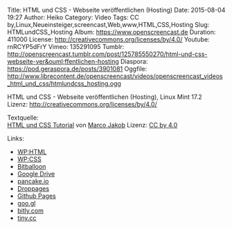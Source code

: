 Title: HTML und CSS - Webseite veröffentlichen (Hosting)
Date: 2015-08-04 19:27
Author: Heiko
Category: Video
Tags: CC by,Linux,Neueinsteiger,screencast,Web,www,HTML,CSS,Hosting
Slug: HTMLundCSS_Hosting
Album: https://www.openscreencast.de
Duration: 411000
License: http://creativecommons.org/licenses/by/4.0/
Youtube: rnRCYP5dFrY
Vimeo: 135291095
Tumblr: http://openscreencast.tumblr.com/post/125785550270/html-und-css-webseite-ver&ouml;ffentlichen-hosting
Diaspora: https://pod.geraspora.de/posts/3901081
Oggfile: http://www.librecontent.de/openscreencast/videos/openscreencast_videos_html_und_css/htmlundcss_hosting.ogg

HTML und CSS - Webseite veröffentlichen (Hosting), Linux Mint 17.2  
Lizenz: <http://creativecommons.org/licenses/by/4.0/>  
  
Textquelle:  
[HTML und CSS Tutorial](http://code.makery.ch/library/html-css/de/) von [Marco
Jakob](http://code.makery.ch/about/) Lizenz: [CC by
4.0](http://creativecommons.org/licenses/by/4.0/)

Links:

  * [WP:HTML](http://de.wikipedia.org/wiki/Hypertext_Markup_Language "Link zu wikipedia.org" )
  * [WP:CSS](http://de.wikipedia.org/wiki/Cascading_Style_Sheets "Link zu wikipedia.org" )
  * [Bitballoon](https://www.bitballoon.com/ "Link zu bitballoon.com/" )
  * [Google Drive](https://drive.google.com/ "Link zu google.com/" )
  * [pancake.io](https://pancake.io/ "Link zu pancake.io/" )
  * [Droppages](http://droppages.com/ "Link zu droppages.com/" )
  * [Github Pages](https://pages.github.com/ "Link zu github.com/" )
  * [goo.gl](http://goo.gl/ "Link zu goo.gl/" )
  * [bitly.com](https://bitly.com/ "Link zu bitly.com/" )
  * [tiny.cc](http://tiny.cc/ "Link zu tiny.cc/" )

